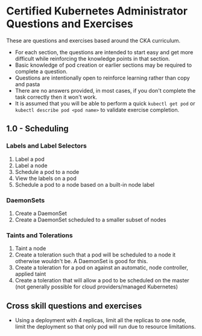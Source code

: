 # Certified Kubernetes Administrator Questions and Exercises

These are questions and exercises based around the CKA curriculum.

- For each section, the questions are intended to start easy and get more difficult while reinforcing the knowledge points in that section.
- Basic knowledge of pod creation or earlier sections may be required to complete a question.
- Questions are intentionally open to reinforce learning rather than copy and pasta
- There are no answers provided, in most cases, if you don't complete the task correctly then it won't work.
- It is assumed that you will be able to perform a quick ```kubectl get pod``` or ```kubectl describe pod <pod name>``` to validate exercise completion.

## 1.0 - Scheduling

### Labels and Label Selectors

1. Label a pod
2. Label a node
3. Schedule a pod to a node
4. View the labels on a pod
5. Schedule a pod to a node based on a built-in node label

### DaemonSets

1. Create a DaemonSet
2. Create a DaemonSet scheduled to a smaller subset of nodes

### Taints and Tolerations

1. Taint a node
2. Create a toleration such that a pod will be scheduled to a node it otherwise wouldn't be. A DaemonSet is good for this.
3. Create a toleration for a pod on against an automatic, node controller, applied taint
4. Create a toleration that will allow a pod to be scheduled on the master (not generally possible for cloud providers/managed Kubernetes)

## Cross skill questions and exercises

- Using a deployment with 4 replicas, limit all the replicas to one node, limit the deployment so that only pod will run due to resource limitations.